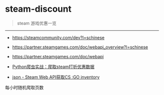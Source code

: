 # steam-discount
> steam 游戏优惠一览

------

- https://steamcommunity.com/dev?l=schinese
- https://partner.steamgames.com/doc/webapi_overview?l=schinese
- https://partner.steamgames.com/doc/webapi


- [Python爬虫实战：爬取steam打折优惠数据](https://www.i4k.xyz/article/m0_48405781/108812319)
- [json - Steam Web API获取CS :GO inventory](https://www.coder.work/article/6737920)


每小时随机爬取页数